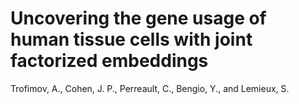 # Uncovering the gene usage of human tissue cells with joint factorized embeddings

Trofimov, A., Cohen, J. P., Perreault, C., Bengio, Y., and Lemieux, S. 
